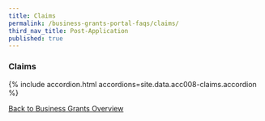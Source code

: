 ```yaml
---
title: Claims
permalink: /business-grants-portal-faqs/claims/
third_nav_title: Post-Application
published: true
---
```


### Claims

{% include accordion.html accordions=site.data.acc008-claims.accordion %}

[Back to Business Grants Overview](/business-grants-portal/)